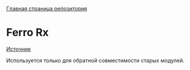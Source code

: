 [Главная страница репозитория](/docs/main.md)

# Ferro Rx

[Источник](https://github.com/MaksTuev/ferro/tree/dev/2.0.0-rx)

Используется только для обратной совместимости старых модулей.
